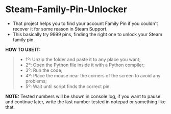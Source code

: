 # Steam-Family-Pin-Unlocker
- That project helps you to find your account Family Pin if you couldn't recover it for some reason in Steam Support.
- This basically try 9999 pins, finding the right one to unlock your Steam family pin.

**HOW TO USE IT:**
> * 1º: Unzip the folder and paste it to any place you want;
> * 2º: Open the Python file inside it with a Python compiler;
> * 3º: Run the code;
> * 4º: Place the mouse near the corners of the screen to avoid any problems;
> * 5º: Wait until script finds the correct pin.

**NOTE:** Tested numbers will be shown in console log, if you want to pause and continue later, write the last number tested in notepad or something like that.
